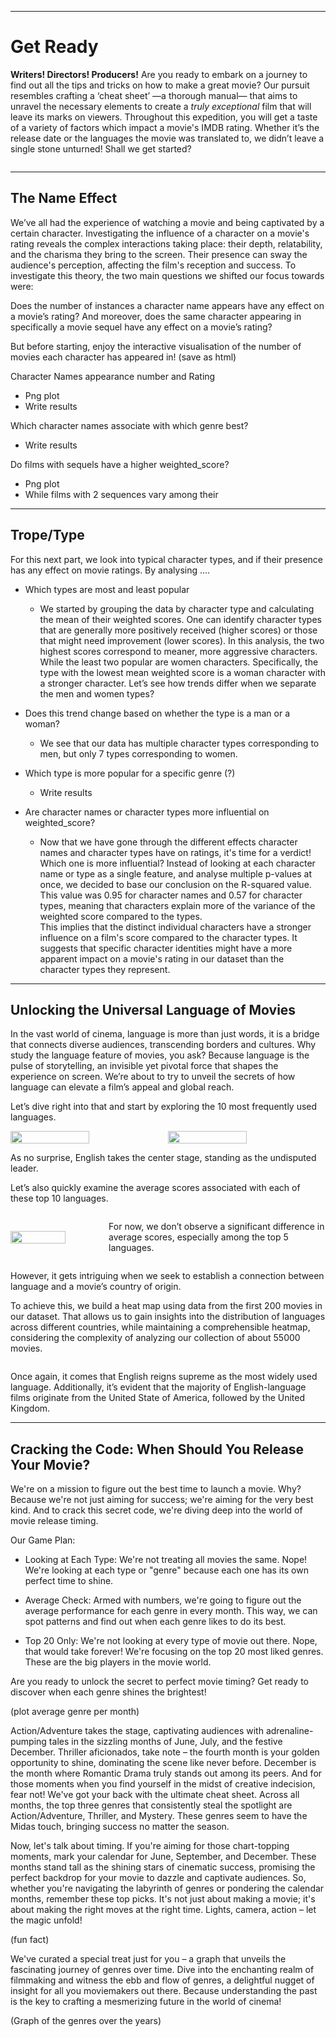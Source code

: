 
---

# Get Ready

**Writers! Directors! Producers!** Are you ready to embark on a journey to find out all the tips and tricks on how to make a great movie? Our pursuit resembles crafting a ‘cheat sheet’ —a thorough manual— that aims to unravel the necessary elements to create a _truly exceptional_ film that will leave its marks on viewers. Throughout this expedition, you will get a taste of a variety of factors which impact a movie's IMDB rating. Whether it’s the release date or the languages the movie was translated to, we didn’t leave a single stone unturned! Shall we get started?


<p align="center">
  <img src="./assets/img/background-photo.jpeg" alt="">
</p>

---


## The Name Effect

We’ve all had the experience of watching a movie and being captivated by a certain character. Investigating the influence of a character on a movie's rating reveals the complex interactions taking place: their depth, relatability, and the charisma they bring to the screen. Their presence can sway the audience's perception, affecting the film's reception and success. To investigate this theory, the two main questions we shifted our focus towards were:

Does the number of instances a character name appears have any effect on a movie’s rating?
And moreover, does the same character appearing in specifically a movie sequel have any effect on a movie’s rating?

But before starting, enjoy the interactive visualisation of the number of movies each character has appeared in! (save as html)

Character Names appearance number and Rating
*   Png plot
*   Write results
  
Which character names associate with which genre best?
*   Write results
  
Do films with sequels have a higher weighted_score?
*   Png plot
*   While films with 2 sequences vary among their

---

## Trope/Type

For this next part, we look into typical character types, and if their presence has any effect on movie ratings. By analysing ….

*   Which types are most and least popular
    * We started by grouping the data by character type and calculating the mean of their weighted scores. One can identify character types that are generally more positively received (higher scores) or those that might need improvement (lower scores). In this analysis, the two highest scores correspond to meaner, more aggressive characters. While the least two popular are women characters. Specifically, the type with the lowest mean weighted score is a woman character with a stronger character. Let’s see how trends differ when we separate the men and women types?

*   Does this trend change based on whether the type is a man or a woman?
    * We see that our data has multiple character types corresponding to men, but only 7 types corresponding to women.

*   Which type is more popular for a specific genre (?)
    * Write results

*   Are character names or character types more influential on weighted_score?
    * Now that we have gone through the different effects character names and character types have on ratings, it's time for a verdict! Which one is more influential? Instead of looking at each character name or type as a single feature, and analyse multiple p-values at once, we decided to base our conclusion on the R-squared value. This value was 0.95 for character names and 0.57 for character types, meaning that characters explain more of the variance of the weighted score compared to the types.  
This implies that the distinct individual characters have a stronger influence on a film's score compared to the character types. It suggests that specific character identities might have a more apparent impact on a movie's rating in our dataset than the character types they represent.

--- 

## Unlocking the Universal Language of Movies

In the vast world of cinema, language is more than just words, it is a bridge that connects diverse audiences, transcending borders and cultures. Why study the language feature of movies, you ask? Because language is the pulse of storytelling, an invisible yet pivotal force that shapes the experience on screen. We’re about to try to unveil the secrets of how language can elevate a film’s appeal and global reach.


Let’s dive right into that and start by exploring the 10 most frequently used languages.


<div style="display: flex; justify-content: space-between;">
    <img src="./assets/img/language_count_top10.png" width="50%" />
    <img src="./assets/img/language_top10_pie.png" width="50%" />
</div>

As no surprise, English takes the center stage, standing as the undisputed leader.

Let’s also quickly examine the average scores associated with each of these top 10 languages.

<div style="display: flex; align-items: center;">
    <img src="./assets/img/language_top10_score.png" width="60%" style="margin-right: 10px;" />
    <p>
        For now, we don’t observe a significant difference in average scores, especially among the top 5 languages.
    </p>
</div>

However, it gets intriguing when we seek to establish a connection between language and a movie’s country of origin.

To achieve this, we build a heat map using data from the first 200 movies in our dataset. That allows us to gain insights into the distribution of languages across different countries, while maintaining a comprehensible heatmap, considering the complexity of analyzing our collection of about 55000 movies.

<p align="center">
  <img src="./assets/img/language_heatmap.png" alt="">
</p>

Once again, it comes that English reigns supreme as the most widely used language. Additionally, it’s evident that the majority of English-language films originate from the United State of America, followed by the United Kingdom.




---

## Cracking the Code: When Should You Release Your Movie?

We're on a mission to figure out the best time to launch a movie. Why? Because we're not just aiming for success; we're aiming for the very best kind. And to crack this secret code, we're diving deep into the world of movie release timing.

Our Game Plan:

*  Looking at Each Type: We're not treating all movies the same. Nope! We're looking at each type or "genre" because each one has its own perfect time to shine.

*  Average Check: Armed with numbers, we're going to figure out the average performance for each genre in every month. This way, we can spot patterns and find out when each genre likes to do its best.

*  Top 20 Only: We're not looking at every type of movie out there. Nope, that would take forever! We're focusing on the top 20 most liked genres. These are the big players in the movie world.

Are you ready to unlock the secret to perfect movie timing? Get ready to discover when each genre shines the brightest! 

(plot average genre per month)

Action/Adventure takes the stage, captivating audiences with adrenaline-pumping tales in the sizzling months of June, July, and the festive December. Thriller aficionados, take note – the fourth month is your golden opportunity to shine, dominating the scene like never before. December is the month where Romantic Drama truly stands out among its peers. 
And for those moments when you find yourself in the midst of creative indecision, fear not! We've got your back with the ultimate cheat sheet. Across all months, the top three genres that consistently steal the spotlight are Action/Adventure, Thriller, and Mystery. These genres seem to have the Midas touch, bringing success no matter the season.


Now, let's talk about timing. If you're aiming for those chart-topping moments, mark your calendar for June, September, and December. These months stand tall as the shining stars of cinematic success, promising the perfect backdrop for your movie to dazzle and captivate audiences.
So, whether you're navigating the labyrinth of genres or pondering the calendar months, remember these top picks. It's not just about making a movie; it's about making the right moves at the right time. Lights, camera, action – let the magic unfold!

(fun fact)

We've curated a special treat just for you – a graph that unveils the fascinating journey of genres over time. Dive into the enchanting realm of filmmaking and witness the ebb and flow of genres, a delightful nugget of insight for all you moviemakers out there. Because understanding the past is the key to crafting a mesmerizing future in the world of cinema! 

(Graph of the genres over the years)



